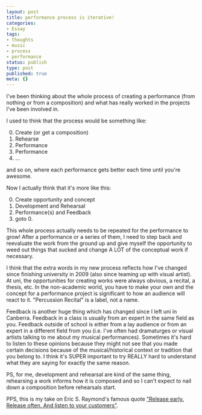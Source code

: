 ```yaml
---
layout: post
title: performance process is iterative!
categories:
- Essay
tags:
- thoughts
- music
- process
- performance
status: publish
type: post
published: true
meta: {}
---
```


I've been thinking about the whole process of creating a performance (from nothing or from a composition) and what has really worked in the projects I've been involved in.

I used to think that the process would be something like: 

0. Create (or get a composition) 
1. Rehearse 
2. Performance 
3. Performance 
4. ...

and so on, where each performance gets better each time until you're awesome. 

Now I actually think that it's more like this: 

0. Create opportunity and concept 
1. Development and Rehearsal 
2. Performance(s) and Feedback 
3. goto 0. 

This whole process actually needs to be repeated for the performance to grow! After a performance or a series of them, I need to step back and reevaluate the work from the ground up and give myself the opportunity to weed out things that sucked and change A LOT of the conceptual work if necessary.

I think that the extra words in my new process reflects how I've changed since finishing university in 2009 (also since teaming up with visual artist). At uni, the opportunities for creating works were always obvious, a recital, a thesis, etc. In the non-academic world, you have to make your own and the concept for a performance project is significant to how an audience will react to it. "Percussion Recital" is a label, not a name.

Feedback is another huge thing which has changed since I left uni in Canberra. Feedback in a class is usually from an expert in the same field as you. Feedback outside of school is either from a lay audience or from an expert in a different field from you (i.e. I've often had dramaturges or visual artists talking to me about my musical performances). Sometimes it's hard to listen to these opinions because they might not see that you made certain decisions because of the musical/historical context or tradition that you belong to. I think it's SUPER important to try REALLY hard to understand what they are saying for exactly the same reason. 
 
PS, for me, development and rehearsal are kind of the same thing, rehearsing a work informs how it is composed and so I can't expect to nail down a composition before rehearsals start.

PPS, this is my take on Eric S. Raymond's famous quote ["Release early. Release often. And listen to your customers"](http://www.catb.org/~esr/writings/cathedral-bazaar/cathedral-bazaar/ar01s04.html).